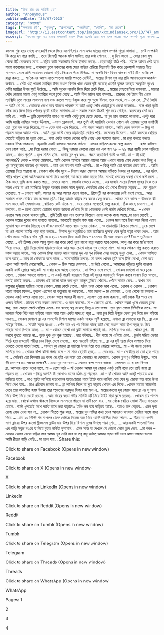 ```yaml
---
title: "বিনা রায় এর কাহিনী ২য়"
author: "Anonymous"
publishedDate: "28/07/2025"
category: "গ্রুপসেক্স"
tags: ["অজাচার চটি", "গৃহবধূ", "গ্রুপসেক্স", "পরকীয়া", "বৌদি", "মা ছেলে"]
imageUrl: "http://i1.eastcontent.top/images/xxxindiansex.pro/13/747_amateur.jpg"
excerpt: "কলেজ শুরু হয়ে গেছে মন্দারমণি থেকে ফিরে এসেছি প্রায় মাস এখন মায়ের সাথে সম্পর্ক পুরো আলাদা … সেই সম্পর্কটা কি করে হল পরে বলছি … তবে রিসেংট্লী অনেক ঘটনা ঘটেছে তার কথা শোনায়…. দু দিন আগে…. ভোর বেলা ঘুম..."
---
```


কলেজ শুরু হয়ে গেছে মন্দারমণি থেকে ফিরে এসেছি প্রায় মাস এখন মায়ের সাথে সম্পর্ক পুরো আলাদা … সেই সম্পর্কটা কি করে হল পরে বলছি … তবে রিসেংট্লী অনেক ঘটনা ঘটেছে তার কথা শোনায়…. দু দিন আগে…. ভোর বেলা ঘুম থেকে উঠি রোজকার মতো….ঘড়ির কাটা সকালটার দিকে ইসারা করছে… তাড়াতাড়ি উঠে পরি… নইলে আবার লেট হয়ে যাবো কলেজের জন্য… বাথরুমে ঢুকে সকালের কাজ সেরে বাইরে বেরিয়ে বিছানাটা ঠিক করে ব্রেকফাস্ট সারতে নীচে নামলাম…বলে রাখি আমাদের দোতলা বাড়ি. কিচেনে গিয়ে বিস্মিত…মা একটা ফিন ফিনে হালকা লাইট গ্রীন ম্যাক্সি পে রান্না করছে…. মা’কে এর আগে এতো পাতলা ম্যাক্সি পড়তে দেখিনি… মায়ের বিশাল দুধ যার প্রতি আপনাদেরও আকর্ষন জন্মাবে…. সেটা ওই পাতলা ম্যাক্সির উপর অংশে বিশাল খাজ যেমন সৃষ্টি করেছে তেমনি ঝুলন্ত অবস্থায় সংকুচিত দুধের বোঁটা ম্যাক্সির উপর ফুটে উঠেছে…. আমি মুখের লালাটা জিভ দিয়ে চেটে নিয়ে…. মায়ের পেছনে গিয়ে দাড়ালাম… মায়ের পোঁদ জোড়ার মাঝে একটু ম্যাক্সির অংশ ঢুকে গেছে… আমি নীল ডাউন হয়ে বসলাম… তারপর এক টানে নীচ থেকে ম্যাক্সিটা তুলে মায়ের মাংসলল বাল ভড়া কালো পাছা উন্মুক্ত করে মুখ গুজে দিলাম..তার মাঝে..মা – কে কে…?~!!আমি – আমি গো মা… তোমাকে দেখে আর থাকতে পারলাম না তাই একটু পোঁদ জোড়া চুষে নেবো ভাবলাম… বলে পাছা দুটো ফাঁক করে জিভ দিয়ে পোঁদের ফুটো চাটতে লাগলাম..মা – সকাল সকাল উঠেই শুরু হয়ে গেছিস.. কলেজের লেট হয়ে যাবি যে… আমি – তুমি ব্রেকফাস্টটা বানাও না আমি একটু চুষে ছেড়ে দেবো.. মা চুপ চাপ বানাতে লাগলো.. একটু পরে আমি ম্যাক্সি নামিয়ে ওপরে উঠলাম.. – দাও ব্রেকফাস্ট.. আর তুমি এই ম্যাক্সিটা কোথায় পেলে এটা তোমার দুধের ফ্যাক্টারী তো পুরো বড় করে দিয়েছে..মা – তোর বাবা এনে দিয়েছে.. এই গরমে আরাম লাগবে.. আমি হেসে বললাম – কিছু না পড়লে আরও আরাম পাবে… আমি ব্রেক ফাস্ট সেরে তাড়াতাড়ি বেরিয়ে পরি.. কলেজের উদ্দেশে… আমি কলেজে বেরিয়ে যেতেই বাড়িতে মা পুরো একা…. বাবা একটা কাজে দেশের বাড়ি গেছে এক সপ্তাহের জন্যে.. মা রান্না করতে করতে দরজার দিকে তাকাচ্ছে.. বড়মাসি একটা কাজের মেয়েকে পাঠবে… মায়ের বাড়িতে কাজে হেল্প করতে…… হঠাৎ কলিংগ বেল বেজে ওঠে….মা গিয়ে দরজা খোলে…. কিন্তু দরজায় কোনো মেয়ে নয় এক জন ২৮ – ২৯ বছর বয়সী লোক দাড়িয়ে আছে… হাতে পুতলি… মুখে মলিন হাসি.. মাথার চুল খুব কম… পরনে জড়াজির্ণ প্যান্ট ও শার্ট.. মা – কী চাই আপনার?? লোক – নমস্তে মেমসাব.. আমি খোকন আসলে আমার বোনের আজ এখানে কাজে যোগ দেবার কথা কিন্তু ও খুব অসুস্থ আর কাজের খুব দরকার… তাই ওর যায়গায় আমি এসেছি… মা – কিন্তু আমি তো কাজের মেয়ে চাই…. আমি তোমায় নিতে পারবো না.. খোকন কাঁদ কাঁদ মুখে – বিশ্বাস করূন মেমসাব আমার বাড়িতে টাকার খুব দরকার…. ওর হঠাৎ শরীর খারাপ হলো আমি অনেক আশা নিয়ে এসেছি দয়া করে কাজ করতে দিন. মা ওই লোকের অবস্থা দেখে কস্ট হলো… ঠিক আছে তুমি কাজ করতে পার… ভেতরে এসো.. লোকটা ভেতরে এলো…. এর মধ্যেই মায়ের বিশাল দুধের দিকে তার নজর গেছে যা ওই ম্যাক্সিতে উন্মুক্ত অবস্থায় চলার সাথে দুলছে. লোকটার চোখ ওই দেখে ঠিকড়ে বেড়ছে…. যেন গুপ্তধন দেখেছে. মা – শোনো আমি, আমার বর আর আমার ছেলে থাকে… রিসেংট্লী বর কলকাতায় নেই দেশে গেছে… আর সকালে ছেলে বেরিয়ে যায় কলেজে তুমি.. কিন্তু আমায় বাড়ির সব কাজে হেল্প করবে… খোকন মনে ভাবে – উফফফ কী মাল আছে এই মেমসাব এর…বাড়িতে কেউ থাকে না… ওরে তোকে সবেতেই হেল্প করবো.. ঠিক আছে মেমসাব…যা বলবেন.. মা – চলো তোমায় তোমার থাকার জায়গা দেখিয়ে দি মা খোকনকে গেস্ট রূমটা দেখিয়ে দিলো… – খোকন এখানে আজ থেকে থাকবে তুমি… তুমি তৈরী হয়ে নাও তারপর কিচেনে এসো অনেক কাজ আছে..মা চলে যেতেই…খোকন মায়ের দুধের কথা ভাবতে লাগলো.. ভাবতেই বাড়াটা শক্ত হয়ে এলো… খোকন মনে মনে চিন্তা করে নিলো এমন সুযোগ স্বয়ং ভগবান দিয়েছে সে জীবনে দেখেনি এতো বড়ো দুধের দোকান… ও তাড়াতাড়ি কিচেনে গেলো… ঢুকে দেখে মা ওই পাতলা ম্যাক্সি পড়ে রান্না করছে… বিশাল দুধ সংকুচিতও হয়ে ম্যাক্সিতে ঝুলছে যেন দুটো বড়ো পাকা পেপে… আর পোঁদ জোড়া পরিষ্কার খাঁজ সৃষ্টি করেছে… খোকন জিভ চেটে নিয়ে – মেমসাব কী কাজ করতে হবে??মা – তুমি এসে গেছো… ওই ফ্রিড্জ থেকে আলু গুলো বের করে কেটে ধুয়ে রাখো রান্না করতে হবে খোকন..আলু বের করে মা’র পাশে গিয়ে দাড়ায়.. ছুরি দিয়ে খোসা ছাড়াতে থাকে আর আড় চোখে মায়ের দুধ দেখতে লাগে. মা আর খোকন গল্প করতে করতে কাজ করতে লাগে.. আর খোকন চিন্তা করতে লাগে মায়ের দুধ ওর মুখ চলিলা ফেরা করছে দুপুর বেলা…. খোকন মাটিতে বসে আছে….আর মা সোফাতে বসে আছে… সামনে টিভি চলছে…মা বলল খোকন তুমি বসে টিভি দেখো, বেলা হয়ে এলো আমি স্নানটা সেরে আসি…. খোকন – ঠিক আছে মেমসাব… মা উঠে গেলো… আমাদের বাড়িতে দুটো বাথরুম একটা ফাস্ট ফ্লোরে আরেকটা মা বাবার রূমে আছে দোতলায়… মা উপরে চলে গেলো… খোকন দেখলো মা ঘরে ঢুকে গেলো… খোকন ভাবতে লাগলো… মা একটু পরেই বাতরূমে গিয়ে ওই দুধের জাগ দুটো উন্মুক্ত করবে সাবান দিয়ে ঘসবে.. দলাই মালাই করবে…. তারপর ওই কালো বালে ভরা গুদে আঙ্গুল ঢুকিয়ে খেঁচবে.. পোঁদে সাবান দেবে…. কখন যেন কল্পনার দুনিয়ায় হারিয়ে গেলো খোকন..সময় কেটে গেলো.. হঠাৎ ওপর থেকে ডাক এলো.. খোকন ও খোকন … খোকন শীঘ্রয় বাস্তবে ফিরল.. বুঝলো এতক্ষণ কী কল্পনায় না করছিলো… সারা দিলো – জি মেমসাব… ওপর থেকে মা ডকলো – খোকন একটু ওপরে এসো তো.. খোকন ভাবে আবার কী হলো.. এতক্ষণ তো কাজ করলো.. যাই হোক ধীর পায়ে সে ওপরে উঠলো.. মায়ের ঘরের দরজা ভেজানো.. ও ন্যক করলো.. মা – ভেতরে এসো.. খোকন দরজা খুলে ভেতরে ঢুকে স্তব্ধ, চোখ জোড়া ফেটে বেরিয়ে এলো.. মন বলছে স্বপ্ন দেখছে কিন্তু এ তো বাস্তব.. মুখ খুলে গেলো বিভিশিখা দেখে.. মা দরজার দিকে পিট করে দাড়িয়ে পরনে সায়া আর একটা সাদা ব্রা পড়া … লম্বা চুল পিঠে উন্মুক্ত ভেজা চুল দিয়ে জল গড়িয়ে পড়ছে… খোকন দেখলো ব্রা এর সামনেটা বিশাল মাপের একটা পাহাড় সৃষ্টি হয়েছে.. এখনো ব্রা লাগানো হয় নি… ব্রা এক সাইজ় বিশাল…. সায়াটা সবুজ রংএর … পোঁদ স্নান এর পর ভিজে আছে তাই সেই অংশে সায়া ডীপ সবুজ্ রং নিয়ে পাছার সাথে চিপকে আছে……মা – খোকন দেখো তো ব্রাটা লাগাতে পারছি না… লাগিয়ে দাও তো.. খোকন চুপ.. কী করবে বুঝতে পারছে না… বুকে ধুক ধুক শুরু হয়েছে… হাত কাঁপছে… ধীর পায়ে সে এগিয়ে এলো… চুলটা সরিয়ে ভেজা পিঠে হাত রাখতেই শরীরে যেন বিদুৎ খেলে গেলো… হাত নরতেই চাইছে না… ব্রা এর দুই প্রান্ত টেনে লাগাতে গিয়ে দেখতে পেলো যতো টানছে… সামনে দুধ জোড়া ব্রা ফাটিয়ে উপর দিয়ে তত বেরিয়ে আসছে…মা – কী হলো খোকন লাগিয়ে দাও… খোকন কাঁপা কাঁপা গলায় বলে – না মানে ছোটো হচ্ছে…….বোধ হয়…মা – সে কীরে তা তো হতে পারে না… সেদিনই তো কিনলাম ৪৪ কাপ এর ব্রাটা এর বড়ো তো পেলামও না দোকানে.. খোকন চুপ মুখ বিস্মিত উন্মুক্ত.. বলে কী মেম সব ৪৬ সম্ভবত লাগবে?.. এতো দুধ নয় দানব… খোকন কাপা গলায় ভালো – মেমসাব ৪৬ হ তো বিশাল ব্রা..আপনার এতো বড়ো লাগে..মা – হেসে ওঠে – হ্যাঁ খোকন আমার দুধ জোড়া একটু বেশি বড়ো তো তাই বড়ো ব্রা পড়তে হয়… খোকন – কিন্তু আপনি কী কোথাও যাবেন হঠাৎ ব্রা পড়ছেন…মা – হ্যাঁ খোকন আমি একটু পাড়াতে এক বাড়িতে যাবো… নাও হুকটা লাগিয়ে দাওখোকন যতো জোরে পারে টাইট করে লাগিয়ে দেয় যেন দুধ জোড়া যত পারে উপর দিয়ে দেখা যায়… মাও প্রতিবাদ জানায় না… ব্রা লাগিয়ে দিলে মা ঘুরে দাড়ায় খোকন এর দিকে.. খোকন মায়ের সামনেটা দেখে প্রায় আতঙ্কিত হবার উপায় তার পড়েনের বারমুডা ভিজা যায় মাল এ.. মায়ের কালো দুধ জোড়া সাদা ব্রা এর দু পাস দিয়ে উপর দিয়ে ফেটে বেড়ছে… আর মায়ের বড়ো গভীর নাভিটা চর্বি নিয়ে টাইট সায়া ঝুলে রয়েছে… খোকন প্রায় পাগল হয়ে যায়… বোঝে এখানে থাকলে নিজেকে সামলাতে পারবে না তাই চলে যায়… ঘর থেকে বেরিয়ে সোজা নীচের বাতরূমে ঢোকে.. প্যান্ট খুলতেই দেখে প্যান্ট মালে ভরা বাড়াটা ৯ ইঞ্চি লম্ব হয়ে দাড়িয়ে আছে… আরও মাল বেড়বে… এমন দৃশ্য রোজ রোজ দেখা যায় না….খোকন খিঁচতে শুরু করে… মায়ের দুধ নাভির কথা ভেবে আবারও ঘন মাল বেরিয়ে আসে বাড়া দিয়ে….. প্রায় ১০ মিনিট পর বাথরুম থেকে বেরিয়ে নিজের ঘরে গিয়ে প্যান্ট পাল্টিয়ে ফিরে আসে….. শীঘ্রয় মা একটা সাদা ব্রায়ের উপর কালো স্লীভলেস ব্লাউস যার উপর দিয়ে বিশাল দুধের উপছে পড়া দৃশ্য…….আর একটা পাতলা শিফন এর শাড়ি সবুজ রংএর যা দিয়ে বৃহত নাভিটা দৃশ্যমান… এমন সাজ যা দেখলে যে কোনো লোক চুদে দেবে….মা বলল – খোকন খেয়াল রেখো বাড়ির আর আমার খুব দেরি হবে না তবু বাবু অর্থাত্ আমার ছেলে যদি চলে আসে তাহলে ভালো আমি রীতার বাড়ি গেছি… মা চলে যায়…
Share this:


Click to share on Facebook (Opens in new window)


Facebook




Click to share on X (Opens in new window)


X




Click to share on LinkedIn (Opens in new window)


LinkedIn




Click to share on Reddit (Opens in new window)


Reddit




Click to share on Tumblr (Opens in new window)


Tumblr




Click to share on Telegram (Opens in new window)


Telegram




Click to share on Threads (Opens in new window)


Threads




Click to share on WhatsApp (Opens in new window)


WhatsApp


Pages: 
1
 
2
 
3
 
4
